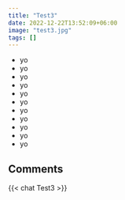 ```yaml
---
title: "Test3"
date: 2022-12-22T13:52:09+06:00
image: "test3.jpg"
tags: []
---
```


- yo
- yo
- yo
- yo
- yo
- yo
- yo
- yo
- yo
- yo
- yo

## Comments

{{< chat Test3 >}}
